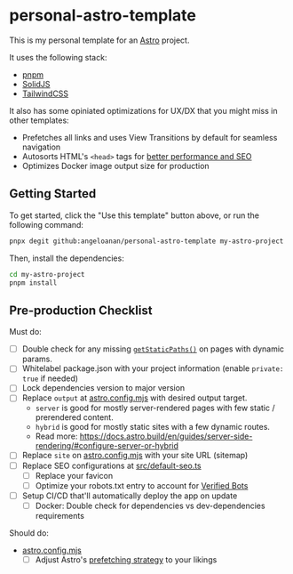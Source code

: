 # personal-astro-template

This is my personal template for an [Astro](https://astro.build) project.

It uses the following stack:

* [pnpm](https://pnpm.io)
* [SolidJS](https://solidjs.org)
* [TailwindCSS](https://tailwindcss.com)

It also has some opiniated optimizations for UX/DX that you might miss in other templates:
* Prefetches all links and uses View Transitions by default for seamless navigation
* Autosorts HTML's `<head>` tags for [better performance and SEO](https://rviscomi.github.io/capo.js/)
* Optimizes Docker image output size for production

## Getting Started

To get started, click the "Use this template" button above, or run the following command:

```bash
pnpx degit github:angeloanan/personal-astro-template my-astro-project
```

Then, install the dependencies:

```bash
cd my-astro-project
pnpm install
```

## Pre-production Checklist

Must do:

- [ ] Double check for any missing [`getStaticPaths()`](https://docs.astro.build/en/reference/api-reference/#getstaticpaths) on pages with dynamic params.
- [ ] Whitelabel package.json with your project information (enable `private: true` if needed)
- [ ] Lock dependencies version to major version
- [ ] Replace `output` at [astro.config.mjs](./astro.config.mjs) with desired output target.
  - `server` is good for mostly server-rendered pages with few static / prerendered content.
  - `hybrid` is good for mostly static sites with a few dynamic routes.
  - Read more: https://docs.astro.build/en/guides/server-side-rendering/#configure-server-or-hybrid
- [ ] Replace `site` on [astro.config.mjs](./astro.config.mjs) with your site URL (sitemap)
- [ ] Replace SEO configurations at [src/default-seo.ts](./src/default-seo.ts)
  - [ ] Replace your favicon
  - [ ] Optimize your robots.txt entry to account for [Verified Bots](https://radar.cloudflare.com/traffic/verified-bots)
- [ ] Setup CI/CD that'll automatically deploy the app on update
  - [ ] Docker: Double check for dependencies vs dev-dependencies requirements

Should do:

- [astro.config.mjs](./astro.config.mjs)
  - [ ] Adjust Astro's [prefetching strategy](https://docs.astro.build/en/guides/prefetch/#prefetch-configuration) to your likings
